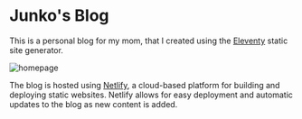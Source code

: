 # Junko's Blog

This is a personal blog for my mom, that I created using the [Eleventy](https://www.11ty.dev/) static site generator.

![homepage](https://nextcloud.42l.fr/s/TAW4tiwZWHHQqCR/download/Screen%20Shot%202023-04-23%20at%2019.04.41.png)

The blog is hosted using [Netlify](https://www.netlify.com/), a cloud-based platform for building and deploying static websites. Netlify allows for easy deployment and automatic updates to the blog as new content is added.
